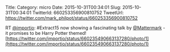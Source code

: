 Title: 
Category: micro
Date: 2015-10-31T00:34:01
Slug: 2015-10-31T00:34:01
TwitterId: 660253356900810752
TweetUrl: https://twitter.com/mark_philpot/status/660253356900810752

RT [@importio](https://twitter.com/importio): #Extract15 now showing a fascinating talk by [@Mattermark](https://twitter.com/Mattermark) - it promises to be Harry Potter themed! [https://twitter.com/importio/status/660235490663137280/photo/1](https://twitter.com/importio/status/660235490663137280/photo/1)